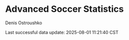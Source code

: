 # Advanced Soccer Statistics
Denis Ostroushko

<!-- gfm -->

Last successful data update: 2025-08-01 11:21:40 CST

